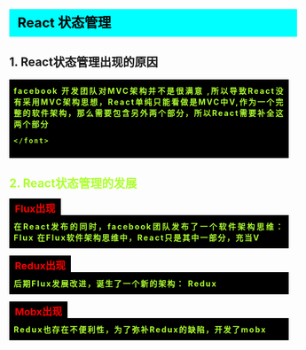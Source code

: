 <div
    style = "
        width: 100%;
        height: 50px;
        background: #00FFFF;
        color: black;
        line-height: 50px;
        padding-left: 15px;
        font-size: 24px;
        font-weight: bold;
    "
> 
    React 状态管理  
</div>

##  1. React状态管理出现的原因

<div
    style = "background: black;text-align: justify;padding: 10px 8px;letter-spacing: 2px;"
>
    <font color = "greenyellow" style = "font-weight: bold;">  
        facebook 开发团队对MVC架构并不是很满意 ,所以导致React没有采用MVC架构思想，React单纯只能看做是MVC中V,作为一个完整的软件架构，那么需要包含另外两个部分，所以React需要补全这两个部分

    </font>
</div>

## 2. React状态管理的发展
<font color = "red" style = "font-size: 18px;font-weight: bold;background: black;padding: 8px 10px;">
    Flux出现
</font>
<div
    style = "background: black;text-align: justify;padding: 10px 8px;letter-spacing: 2px;"
>
    <font color = "greenyellow" style = "font-weight: bold;"> 在React发布的同时，facebook团队发布了一个软件架构思维： Flux  
    </font>
    <font color = "greenyellow" style = "font-weight: bold;">  
       在Flux软件架构思维中，React只是其中一部分，充当V 
    </font>
</div>
<br>

<font color = "red" style = "font-size: 18px;font-weight: bold;background: black;padding: 8px 10px;">
    Redux出现
</font>
<div
    style = "background: black;text-align: justify;padding: 10px 8px;letter-spacing: 2px;"
>
    <font color = "greenyellow" style = "font-weight: bold;">  
        后期Flux发展改进，诞生了一个新的架构： Redux 
    </font>
</div>
<br>
<font color = "red" style = "font-size: 18px;font-weight: bold;background: black;padding: 8px 10px;">
    Mobx出现
</font>
<div
    style = "background: black;text-align: justify;padding: 10px 8px;letter-spacing: 2px;"
>
    <font color = "greenyellow" style = "font-weight: bold;">  
        Redux也存在不便利性，为了弥补Redux的缺陷，开发了mobx
    </font>
</div>

